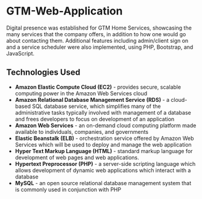 GTM-Web-Application
===============================================================
Digital presence was established for GTM Home Services, showcasing the many services that the company offers, in addition to how one would go about contacting them. Additional features including admin/client sign on and a service scheduler were also implemented, using PHP, Bootstrap, and JavaScript.

## Technologies Used
* **Amazon Elastic Compute Cloud (EC2)** - provides secure, scalable computing power in the Amazon Web Services cloud 
* **Amazon Relational Database Management Service (RDS)** - a cloud-based SQL database service, which simplifies many of the administrative tasks typically involved with management of a database and frees developers to focus on development of an application
* **Amazon Web Services** - an on-demand cloud computing platform made available to individuals, companies, and governments
* **Elastic Beanstalk (ELB)** - orchestration service offered by Amazon Web Services which will be used to deploy and manage the web application
* **Hyper Text Markup Language (HTML)** - standard markup language for development of web pages and web applications.
* **Hypertext Preprocessor (PHP)** - a server-side scripting language which allows development of dynamic web applications which interact with a database
* **MySQL** - an open source relational database management system that is commonly used in conjunction with PHP

